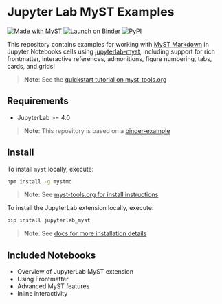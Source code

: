 # Jupyter Lab MyST Examples

[![Made with MyST][myst-badge]][myst-link]
[![Launch on Binder][binder-badge]][binder-link]
[![PyPI][pypi-badge]][pypi-link]

This repository contains examples for working with [MyST Markdown][myst-link] in Jupyter Notebooks cells using [jupyterlab-myst][repo], including support for rich frontmatter, interactive references, admonitions, figure numbering, tabs, cards, and grids!

> **Note**: See the [quickstart tutorial on myst-tools.org][quickstart]

## Requirements

- JupyterLab >= 4.0

> **Note**: This repository is based on a [binder-example](https://github.com/binder-examples/requirements)

## Install

To install `myst` locally, execute:

```bash
npm install -g mystmd
```

> **Note**: See [myst-tools.org for install instructions](https://myst-tools.org/docs/mystjs/quickstart)

To install the JupyterLab extension locally, execute:

```bash
pip install jupyterlab_myst
```

> **Note**: See [docs for more installation details][repo]

## Included Notebooks

- Overview of JupyterLab MyST extension
- Using Frontmatter
- Advanced MyST features
- Inline interactivity

[myst-badge]: https://img.shields.io/badge/made%20with-myst-orange
[myst-link]: https://myst-tools.org
[repo]: https://github.com/executablebooks/jupyterlab-myst
[quickstart]: https://myst-tools.org/docs/mystjs/quickstart-jupyter-lab-myst
[binder-badge]: https://mybinder.org/badge_logo.svg
[binder-link]: https://mybinder.org/v2/gh/executablebooks/jupyterlab-myst-quickstart/main?urlpath=lab
[pypi-badge]: https://img.shields.io/pypi/v/jupyterlab-myst.svg
[pypi-link]: https://pypi.org/project/jupyterlab-myst
